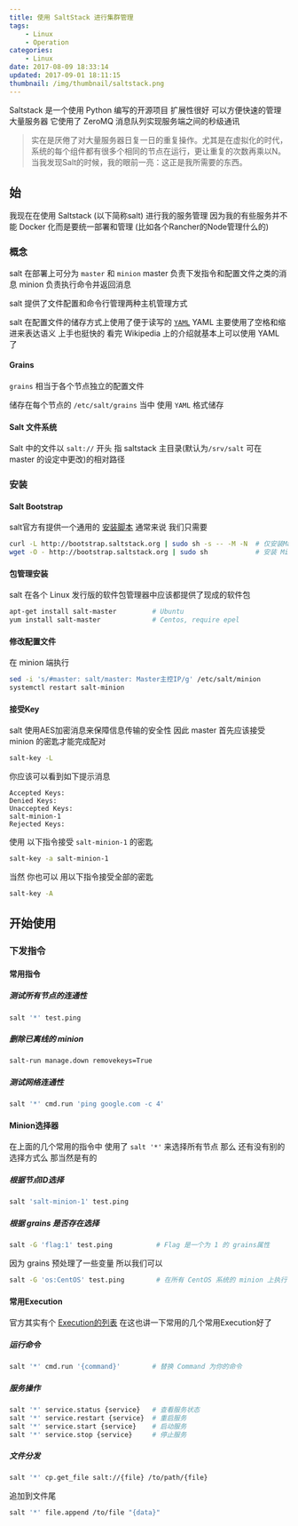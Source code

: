 ```yaml
---
title: 使用 SaltStack 进行集群管理
tags: 
    - Linux
    - Operation
categories:
    - Linux
date: 2017-08-09 18:33:14
updated: 2017-09-01 18:11:15
thumbnail: /img/thumbnail/saltstack.png
---
```

Saltstack 是一个使用 Python 编写的开源项目 扩展性很好 可以方便快速的管理大量服务器 它使用了 ZeroMQ 消息队列实现服务端之间的秒级通讯

<!-- more -->

> 实在是厌倦了对大量服务器日复一日的重复操作。尤其是在虚拟化的时代，系统的每个组件都有很多个相同的节点在运行，更让重复的次数再乘以N。 当我发现Salt的时候，我的眼前一亮：这正是我所需要的东西。

## 始
我现在在使用 Saltstack (以下简称salt) 进行我的服务管理 因为我的有些服务并不能 Docker 化而是要统一部署和管理 (比如各个Rancher的Node管理什么的) 
### 概念
salt 在部署上可分为 `master` 和 `minion` master 负责下发指令和配置文件之类的消息 minion 负责执行命令并返回消息

salt 提供了文件配置和命令行管理两种主机管理方式

salt 在配置文件的储存方式上使用了便于读写的 [`YAML`](https://zh.wikipedia.org/wiki/YAML) YAML 主要使用了空格和缩进来表达语义 上手也挺快的 看完 Wikipedia 上的介绍就基本上可以使用 YAML 了
#### Grains
`grains` 相当于各个节点独立的配置文件 

储存在每个节点的 `/etc/salt/grains` 当中 使用 `YAML` 格式储存

#### Salt 文件系统
Salt 中的文件以 `salt://` 开头 指 saltstack 主目录(默认为`/srv/salt` 可在 master 的设定中更改)的相对路径 

### 安装
#### Salt Bootstrap
salt官方有提供一个通用的
[安装脚本](https://docs.saltstack.com/en/latest/topics/tutorials/salt_bootstrap.html)
 通常来说 我们只需要
```bash
curl -L http://bootstrap.saltstack.org | sudo sh -s -- -M -N  # 仅安装Master
wget -O - http://bootstrap.saltstack.org | sudo sh            # 安装 Minion
```

#### 包管理安装
salt 在各个 Linux 发行版的软件包管理器中应该都提供了现成的软件包 
```bash
apt-get install salt-master         # Ubuntu
yum install salt-master             # Centos, require epel
```

#### 修改配置文件
在 minion 端执行 
```bash
sed -i 's/#master: salt/master: Master主控IP/g' /etc/salt/minion
systemctl restart salt-minion
```

#### 接受Key
salt 使用AES加密消息来保障信息传输的安全性 因此 master 首先应该接受 minion 的密匙才能完成配对
```bash
salt-key -L
```
你应该可以看到如下提示消息
```
Accepted Keys:
Denied Keys:
Unaccepted Keys:
salt-minion-1
Rejected Keys:
```
使用 以下指令接受 `salt-minion-1` 的密匙
```bash
salt-key -a salt-minion-1
```
当然 你也可以 用以下指令接受全部的密匙
```bash
salt-key -A
```

## 开始使用
### 下发指令
#### 常用指令
##### 测试所有节点的连通性
```bash
salt '*' test.ping
```
##### 删除已离线的 minion
```bash
salt-run manage.down removekeys=True
```
##### 测试网络连通性
```bash
salt '*' cmd.run 'ping google.com -c 4'
```
#### Minion选择器
在上面的几个常用的指令中 使用了 `salt '*'` 来选择所有节点 那么 还有没有别的选择方式么 那当然是有的

##### 根据节点ID选择
```bash
salt 'salt-minion-1' test.ping
```

##### 根据 grains 是否存在选择
```bash
salt -G 'flag:1' test.ping           # Flag 是一个为 1 的 grains属性
```
因为 grains 预处理了一些变量 所以我们可以
```bash
salt -G 'os:CentOS' test.ping        # 在所有 CentOS 系统的 minion 上执行
```
#### 常用Execution
官方其实有个 
[Execution的列表](https://docs.saltstack.com/en/latest/ref/modules/all/index.html)
在这也讲一下常用的几个常用Execution好了
##### 运行命令
```bash
salt '*' cmd.run '{command}'        # 替换 Command 为你的命令
```
##### 服务操作
```bash
salt '*' service.status {service}   # 查看服务状态
salt '*' service.restart {service}  # 重启服务
salt '*' service.start {service}    # 启动服务
salt '*' service.stop {service}     # 停止服务
```
##### 文件分发
```bash
salt '*' cp.get_file salt://{file} /to/path/{file}
```
追加到文件尾
```bash
salt '*' file.append /to/file "{data}"
``` 
